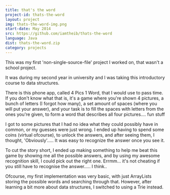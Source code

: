 ```yaml
---
title: that's the word
project-id: thats-the-word
layout: project
img: thats-the-word-img.png
start-date: May 2014
src: https://github.com/iamtheib/thats-the-word
language: Java
dist: thats-the-word.zip
category: projects
---
```


This was my first 'non-single-source-file' project I worked on,
that wasn't a school project.

It was during my second year in university and I was taking this
introductory course to data structures.

<!--more-->

There is this phone app, called 4 Pics 1 Word, that I would use to pass
time. If you don't know what that is, it's a game where you're
shown 4 pictures, a bunch of letters (I forgot how many), a set amount
of spaces (where you will put your answer), and your task is to fill the
spaces with letters from the ones you're given, to form a word that
describes all four pictures.... fun stuff

I got to some pictures that I had no idea what they could possibly have
in common, or my guesses were just wrong. I ended up having to spend some
coins (virtual ofcourse), to unlock the answers, and after seeing them,
I thought, 'Obviously'..... It was easy to recognize the answer once you
see it.

To cut the story short, I ended up making something to help me beat
this game by showing me all the possible answers, and by using my
awesome recognition skill, I could pick out the right one. Errmm...
it's not cheating if you still have to recognise the answer..... I think..

Ofcourse, my first implementation was very basic, with just ArrayLists
storing the possible words and searching through that. However, after
learning a bit more about data structures, I switched to using a Trie
instead.